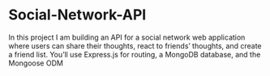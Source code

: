 # Social-Network-API
In this project I am building an API for a social network web application where users can share their thoughts, react to friends’ thoughts, and create a friend list. You’ll use Express.js for routing, a MongoDB database, and the Mongoose ODM
